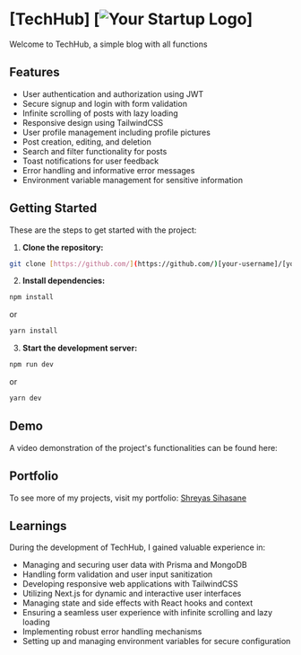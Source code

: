 #  [TechHub]  [![Your Startup Logo](https://path/to/your/logo.png)]

Welcome to TechHub, a simple blog with all functions

## Features

* User authentication and authorization using JWT
* Secure signup and login with form validation
* Infinite scrolling of posts with lazy loading
* Responsive design using TailwindCSS
* User profile management including profile pictures
* Post creation, editing, and deletion
* Search and filter functionality for posts
* Toast notifications for user feedback
* Error handling and informative error messages
* Environment variable management for sensitive information

## Getting Started

These are the steps to get started with the project:

1. **Clone the repository:**

```bash
git clone [https://github.com/](https://github.com/)[your-username]/[your-project-name].git
```

2. **Install dependencies:**

```bash
npm install
```

or
```bash
yarn install
```

3. **Start the development server:**

```bash
npm run dev
```

or
```bash
yarn dev
```

## Demo

A video demonstration of the project's functionalities can be found here:


## Portfolio

To see more of my projects, visit my portfolio:
[Shreyas Sihasane](https://shreyas-sihasane.vercel.app/)

## Learnings

During the development of TechHub, I gained valuable experience in:

- Managing and securing user data with Prisma and MongoDB
- Handling form validation and user input sanitization
- Developing responsive web applications with TailwindCSS
- Utilizing Next.js for dynamic and interactive user interfaces
- Managing state and side effects with React hooks and context
- Ensuring a seamless user experience with infinite scrolling and lazy loading
- Implementing robust error handling mechanisms
- Setting up and managing environment variables for secure configuration


